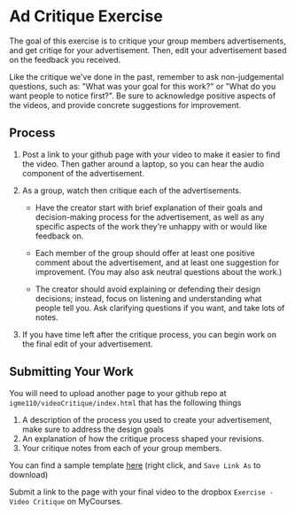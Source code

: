 # Ad Critique Exercise

The goal of this exercise is to critique your group members advertisements, and get critiqe for your advertisement. Then, edit your advertisement based on the feedback you received.

Like the critique we've done in the past, remember to ask non-judgemental questions, such as: "What was your goal for this work?" or "What do you want people to notice first?". Be sure to acknowledge positive aspects of the videos, and provide concrete suggestions for improvement.


## Process

1.  Post a link to your github page with your video to make it easier to find the video. Then gather around a laptop, so you can hear the audio component of the advertisement. 

2.  As a group, watch then critique each of the advertisements.

    -   Have the creator start with brief explanation of their goals and decision-making process for the advertisement, as well as any specific aspects of the work they're unhappy with or would like feedback on.

    -   Each member of the group should offer at least one positive comment about the advertisement, and at least one suggestion for improvement. (You may also ask neutral questions about the work.)

    -   The creator should avoid explaining or defending their design decisions; instead, focus on listening and understanding what people tell you. Ask clarifying questions if you want, and take lots of notes.

3.  If you have time left after the critique process, you can begin work on the final edit of your advertisement.

## Submitting Your Work

You will need to upload another page to your github repo at `igme110/videoCritique/index.html` that has the following things

1.   A description of the process you used to create your advertisement, make sure to address the design goals
2.   An explanation of how the critique process shaped your revisions.
3.  Your critique notes from each of your group members.

You can find a sample template [here](index.html) (right click, and `Save Link As` to download)

Submit a link to the page with your final video to the dropbox `Exercise - Video Critique` on MyCourses.
